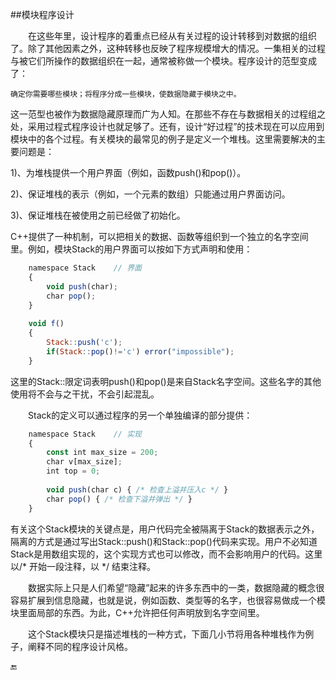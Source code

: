 ##模块程序设计

&emsp;&emsp;在这些年里，设计程序的着重点已经从有关过程的设计转移到对数据的组织了。除了其他因素之外，这种转移也反映了程序规模增大的情况。一集相关的过程与被它们所操作的数据组织在一起，通常被称做一个模块。程序设计的范型变成了：

    确定你需要哪些模块；将程序分成一些模块，使数据隐藏于模块之中。
    
这一范型也被作为数据隐藏原理而广为人知。在那些不存在与数据相关的过程组之处，采用过程式程序设计也就足够了。还有，设计“好过程”的技术现在可以应用到模块中的各个过程。有关模块的最常见的例子是定义一个堆栈。这里需要解决的主要问题是：

1)、为堆栈提供一个用户界面（例如，函数push()和pop()）。

2)、保证堆栈的表示（例如，一个元素的数组）只能通过用户界面访问。

3)、保证堆栈在被使用之前已经做了初始化。

C++提供了一种机制，可以把相关的数据、函数等组织到一个独立的名字空间里。例如，模块Stack的用户界面可以按如下方式声明和使用：

```javascript
    namespace Stack    // 界面
    {
        void push(char);
        char pop();
    }
    
    void f()
    {
        Stack::push('c');
        if(Stack::pop()!='c') error("impossible");
    }
```

这里的Stack::限定词表明push()和pop()是来自Stack名字空间。这些名字的其他使用将不会与之干扰，不会引起混乱。

&emsp;&emsp;Stack的定义可以通过程序的另一个单独编译的部分提供：

```javascript
    namespace Stack    // 实现
    {
        const int max_size = 200;
        char v[max_size];
        int top = 0;
        
        void push(char c) { /* 检查上溢并压入c */ }
        char pop() { /* 检查下溢并弹出 */ }
    }
```

有关这个Stack模块的关键点是，用户代码完全被隔离于Stack的数据表示之外，隔离的方式是通过写出Stack::push()和Stack::pop()代码来实现。用户不必知道Stack是用数组实现的，这个实现方式也可以修改，而不会影响用户的代码。这里以/* 开始一段注释，以 */ 结束注释。

&emsp;&emsp;数据实际上只是人们希望“隐藏”起来的许多东西中的一类，数据隐藏的概念很容易扩展到信息隐藏，也就是说，例如函数、类型等的名字，也很容易做成一个模块里面局部的东西。为此，C++允许把任何声明放到名字空间里。

&emsp;&emsp;这个Stack模块只是描述堆栈的一种方式，下面几小节将用各种堆栈作为例子，阐释不同的程序设计风格。

🔚